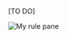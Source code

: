 [TO DO]

![My rule pane](https://user-images.githubusercontent.com/585534/46023462-b2b94c80-c0b2-11e8-87c0-9fa821563364.png)
